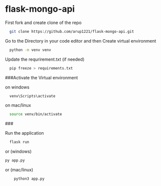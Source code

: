 # flask-mongo-api
<p>First fork and  create clone of the repo</p>

```bash
  git clone https://github.com/arup1221/flask-mongo-api.git
```
<p>Go to the Directory in your code editor and then Create virtual environment</p>

```bash
  python -m venv venv
```
<p>Update the requrirement.txt (if needed)</p>

```bash
  pip freeze > requirements.txt
```
###Activate the Virtual environment

on windows
```bash
  venv\Scripts\activate
```
on mac/linux
```bash
  source venv/bin/activate
```

###<p>Run the application</p>

```bash
  flask run
```
or (windows) 
```bash
py app.py
```
or (mac/linux)
```bash
    python3 app.py
```
